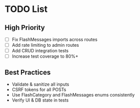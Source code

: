 # TODO List

## High Priority
- [ ] Fix FlashMessages imports across routes
- [ ] Add rate limiting to admin routes
- [ ] Add CRUD integration tests
- [ ] Increase test coverage to 80%+

## Best Practices
- Validate & sanitize all inputs
- CSRF tokens for all POSTs
- Use FlashCategory and FlashMessages enums consistently
- Verify UI & DB state in tests

